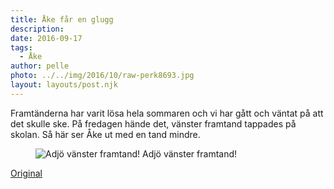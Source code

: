 ```yaml
---
title: Åke får en glugg
description: 
date: 2016-09-17
tags:
  - Åke
author: pelle
photo: ../../img/2016/10/raw-perk8693.jpg
layout: layouts/post.njk
---
```

Framtänderna har varit lösa hela sommaren och vi har gått och väntat på att det skulle ske. På fredagen hände det, vänster framtand tappades på skolan. Så här ser Åke ut med en tand mindre.

<figure>
    <img class="size-full wp-image-30" src="../../img/2016/10/raw-perk8693.jpg" alt="Adjö vänster framtand!">
    <figcapture>Adjö vänster framtand!</figcapture>
</figure>

[Original](http://kroons.se/familj/2016/09/17/ake-far-en-glugg/)
